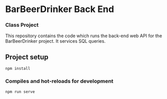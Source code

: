 # BarBeerDrinker Back End
### Class Project

This repository contains the code which runs the back-end web API for the BarBeerDrinker project.
It services SQL queries.

## Project setup
```
npm install
```

### Compiles and hot-reloads for development
```
npm run serve
```